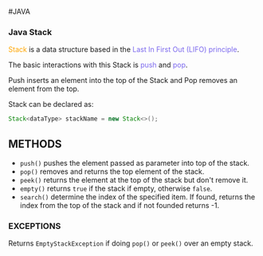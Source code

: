 #JAVA 

### Java Stack

<span style="color:orange;">Stack</span> is a data structure based in the <span style="color:MediumSlateBlue;">Last In First Out (LIFO) principle</span>. 

The basic interactions with this Stack is <span style="color:MediumSlateBlue;">push</span> and <span style="color:MediumSlateBlue;">pop</span>. 

Push inserts an element into the top of the Stack and Pop removes an element from the top. 

Stack can be declared as: 
```JAVA
Stack<dataType> stackName = new Stack<>();
```

## METHODS

* `push()` pushes the element passed as parameter into top of the stack. 
* `pop()` removes and returns the top element of the stack. 
* `peek()` returns the element at the top of the stack but don't remove it. 
* `empty()` returns `true` if the stack if empty, otherwise `false`.  
* `search()` determine the index of the specified item. If found, returns the index from the top of the stack and if not founded returns -1. 


### EXCEPTIONS 

Returns `EmptyStackException` if doing `pop()` or `peek()` over an empty stack. 